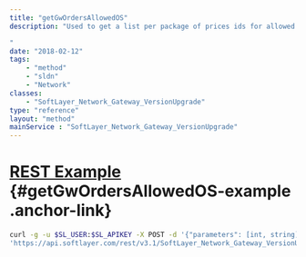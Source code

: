 ```yaml
---
title: "getGwOrdersAllowedOS"
description: "Used to get a list per package of prices ids for allowed vSRX or vFSA OS-es for new orders. 

"
date: "2018-02-12"
tags:
    - "method"
    - "sldn"
    - "Network"
classes:
    - "SoftLayer_Network_Gateway_VersionUpgrade"
type: "reference"
layout: "method"
mainService : "SoftLayer_Network_Gateway_VersionUpgrade"
---
```


# [REST Example](#getGwOrdersAllowedOS-example) <a href="/article/rest/"><i class="fas fa-question"></i></a> {#getGwOrdersAllowedOS-example .anchor-link} 
```bash
curl -g -u $SL_USER:$SL_APIKEY -X POST -d '{"parameters": [int, string]}' \
'https://api.softlayer.com/rest/v3.1/SoftLayer_Network_Gateway_VersionUpgrade/getGwOrdersAllowedOS'
```
